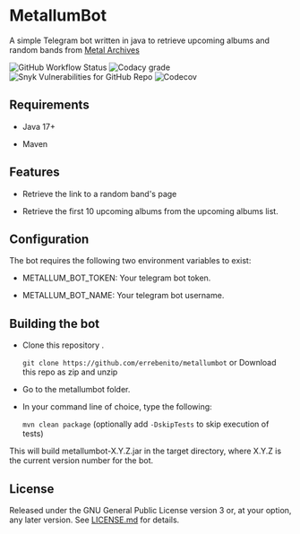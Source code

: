 # MetallumBot

A simple Telegram bot written in java to retrieve upcoming albums and random bands from [Metal Archives](https://www.metal-archives.com/)

![GitHub Workflow Status](https://img.shields.io/github/actions/workflow/status/errebenito/metallumbot/build.yml) ![Codacy grade](https://img.shields.io/codacy/grade/f90964df13e64e36a0c90e3542c108fd) ![Snyk Vulnerabilities for GitHub Repo](https://img.shields.io/snyk/vulnerabilities/github/errebenito/metallumbot) ![Codecov](https://img.shields.io/codecov/c/github/errebenito/metallumbot)

## Requirements

- Java 17+

- Maven

## Features

- Retrieve the link to a random band's page

- Retrieve the first 10 upcoming albums from the upcoming albums list.

## Configuration
The bot requires the following two environment variables to exist:

- METALLUM_BOT_TOKEN: Your telegram bot token.

- METALLUM_BOT_NAME: Your telegram bot username.

## Building the bot

- Clone this repository .

    `git clone https://github.com/errebenito/metallumbot` or Download this repo as zip and unzip

- Go to the metallumbot folder.

- In your command line of choice, type the following:

    `mvn clean package` (optionally add `-DskipTests` to skip execution of tests)

This will build metallumbot-X.Y.Z.jar in the target directory, where X.Y.Z is the current version number for the bot.

License
-------
Released under the GNU General Public License version 3 or, at your option, any later version.
See [LICENSE.md][license] for details.

[license]: LICENSE.md
